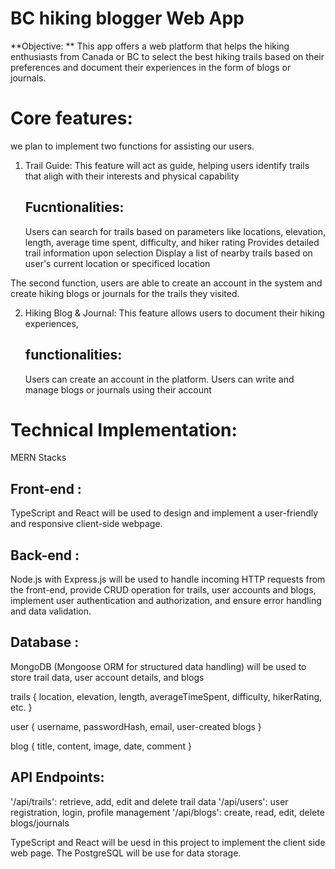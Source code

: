 # BC hiking blogger Web App

**Objective: **
This app offers a web platform that helps the hiking enthusiasts from Canada or BC to select the best hiking trails based on their preferences and document their experiences in the form of blogs or journals.

# Core features:


we plan to implement two functions for assisting our users. 

1. Trail Guide:
   This feature will act as guide, helping users identify trails that aligh with their interests and physical capability
   ## Fucntionalities:
   Users can search for trails based on parameters like locations, elevation, length, average time spent, difficulty, and hiker rating
   Provides detailed trail information upon selection
   Display a list of nearby trails based on user's current location or specificed location

The second function, users are able to create an account in the system and create hiking blogs or journals for the trails they visited. 

2. Hiking Blog & Journal:
   This feature allows users to document their hiking experiences,
   ## functionalities:
   Users can create an account in the platform.
   Users can write and manage blogs or journals using their account



# Technical Implementation:

MERN Stacks

## Front-end :
TypeScript and React will be used to design and implement a user-friendly and responsive client-side webpage.
 

## Back-end :
Node.js with Express.js will be used to handle incoming HTTP requests from the front-end, provide CRUD operation for trails, user accounts and blogs, implement user authentication and authorization, and ensure error handling and data validation.


## Database :
MongoDB (Mongoose ORM for structured data handling) will be used to store trail data, user account details, and blogs 

trails {
  location, elevation, length, averageTimeSpent, difficulty, hikerRating, etc.
}

user {
  username, passwordHash, email, user-created blogs
}

blog {
  title, content, image, date, comment
}

## API Endpoints:
 '/api/trails': retrieve, add, edit and delete trail data
 '/api/users': user registration, login, profile management 
 '/api/blogs': create, read, edit, delete blogs/journals

 




TypeScript and React will be uesd in this project to implement the client side web page. The PostgreSQL will be use for data storage. 

